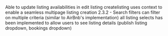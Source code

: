 Able to update listing availabilities in edit listing
createlisting uses context to enable a seamless multipage listing creation
2.3.2 - Search filters can filter on multiple criteria (similar to AirBnb's implementation)
all listing selects has been implemented to allow users to see listing details (publish listing dropdown, bookings
dropdown)